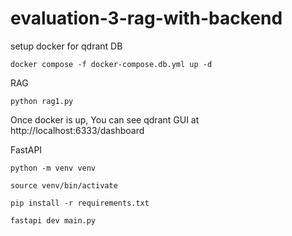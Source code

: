 # evaluation-3-rag-with-backend

setup docker for qdrant DB

```
docker compose -f docker-compose.db.yml up -d
```

RAG
```
python rag1.py
```

Once docker is up, You can see qdrant GUI at http://localhost:6333/dashboard

FastAPI

```
python -m venv venv

source venv/bin/activate

pip install -r requirements.txt

fastapi dev main.py
```
